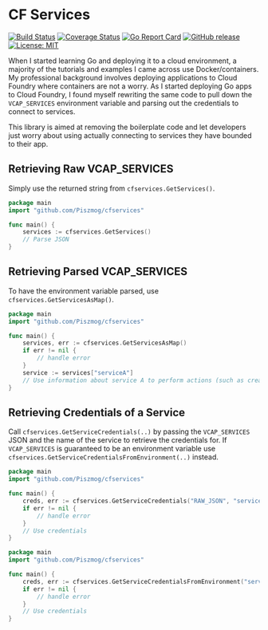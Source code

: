 # CF Services
[![Build Status](https://travis-ci.org/Piszmog/cfservices.svg?branch=develop)](https://travis-ci.org/Piszmog/cfservices)
[![Coverage Status](https://coveralls.io/repos/github/Piszmog/cfservices/badge.svg?branch=develop)](https://coveralls.io/github/Piszmog/cfservices?branch=develop)
[![Go Report Card](https://goreportcard.com/badge/github.com/Piszmog/cfservices)](https://goreportcard.com/report/github.com/Piszmog/cfservices)
[![GitHub release](https://img.shields.io/github/release/Piszmog/cfservices.svg)](https://github.com/Piszmog/cfservices/releases/latest)
[![License: MIT](https://img.shields.io/badge/License-MIT-yellow.svg)](https://opensource.org/licenses/MIT)

When I started learning Go and deploying it to a cloud environment, a majority of the tutorials and examples I came across 
use Docker/containers. My professional background involves deploying applications to Cloud Foundry where containers are not 
a worry. As I started deploying Go apps to Cloud Foundry, I found myself rewriting the same code to pull down the `VCAP_SERVICES` 
environment variable and parsing out the credentials to connect to services.

This library is aimed at removing the boilerplate code and let developers just worry about using actually connecting to 
services they have bounded to their app.

## Retrieving Raw VCAP_SERVICES
Simply use the returned string from `cfservices.GetServices()`.

```go
package main
import "github.com/Piszmog/cfservices"

func main() {
	services := cfservices.GetServices()
	// Parse JSON
}
```

## Retrieving Parsed VCAP_SERVICES
To have the environment variable parsed, use `cfservices.GetServicesAsMap()`.

```go
package main
import "github.com/Piszmog/cfservices"

func main() {
	services, err := cfservices.GetServicesAsMap()
	if err != nil {
		// handle error
	}
	service := services["serviceA"]
	// Use information about service A to perform actions (such as creating an OAuth2 Client)
}
```

## Retrieving Credentials of a Service
Call `cfservices.GetServiceCredentials(..)` by passing the `VCAP_SERVICES` JSON and the name of the service to retrieve the 
credentials for. If `VCAP_SERVICES` is guaranteed to be an environment variable use `cfservices.GetServiceCredentialsFromEnvironment(..)` 
instead.

```go
package main
import "github.com/Piszmog/cfservices"

func main() {
	creds, err := cfservices.GetServiceCredentials("RAW_JSON", "serviceB")
	if err != nil {
		// handle error
	}
	// Use credentials
}
```

```go
package main
import "github.com/Piszmog/cfservices"

func main() {
	creds, err := cfservices.GetServiceCredentialsFromEnvironment("serviceB")
	if err != nil {
		// handle error
	}
	// Use credentials
}
```
